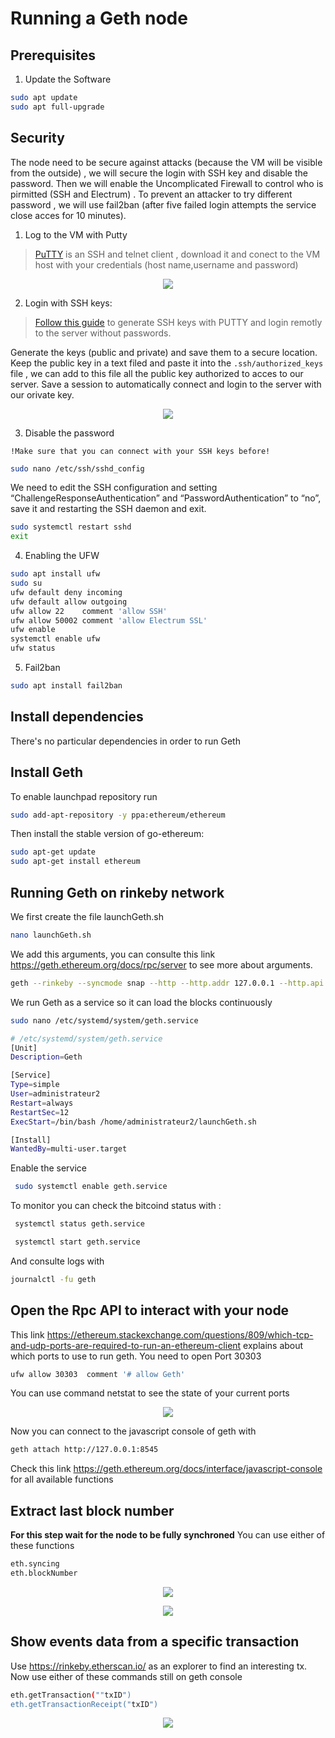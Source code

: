 # Running a Geth node
## Prerequisites
1) Update the Software 

```bash
sudo apt update
sudo apt full-upgrade
```

## Security

The node need to be secure against attacks (because the VM will be visible from the outside) , we will secure the login with SSH key and disable the password. Then we will enable the Uncomplicated Firewall to control who is pirmitted (SSH and Electrum) . To prevent an attacker to try different password , we will use fail2ban (after five failed login attempts the service close acces for 10 minutes).

1) Log to the VM with Putty 
> [PuTTY](https://www.chiark.greenend.org.uk/~sgtatham/putty/latest.html) is an SSH and telnet client , download it and conect to the VM host with your credentials (host name,username and password)


<p align="center"> <img src="capture/puttyconnect.png"> </p>

2) Login with SSH keys:
>  [Follow this guide](https://www.tecmint.com/ssh-passwordless-login-with-putty/) to generate SSH keys with PUTTY and login remotly to the server without passwords.

Generate the keys (public and private) and save them to a secure location.
Keep the public key in a text filed and paste it into the `.ssh/authorized_keys` file , we can add to this file all the public key authorized to acces to our server.
Save a session to automatically connect and login to the server with our orivate key.

<p align="center"> <img src="capture/connectSSHkey.png"> </p>

3) Disable the password

`!Make sure that you can connect with your SSH keys before!`
```bash
sudo nano /etc/ssh/sshd_config
```
We need to edit the SSH configuration and setting “ChallengeResponseAuthentication” and “PasswordAuthentication” to “no”, save it and restarting the SSH daemon and exit.
```sh
sudo systemctl restart sshd
exit
```

4) Enabling the UFW

```sh
sudo apt install ufw
sudo su
ufw default deny incoming
ufw default allow outgoing
ufw allow 22    comment 'allow SSH'
ufw allow 50002 comment 'allow Electrum SSL'
ufw enable
systemctl enable ufw
ufw status
```

5) Fail2ban

```sh
sudo apt install fail2ban
```
## Install dependencies
There's no particular dependencies in order to run Geth

## Install Geth
To enable launchpad repository run
```sh
sudo add-apt-repository -y ppa:ethereum/ethereum
```
Then install the stable version of go-ethereum:
```sh
sudo apt-get update
sudo apt-get install ethereum
```

## Running Geth on rinkeby network
We first create the file launchGeth.sh
```sh
nano launchGeth.sh
```
We add this arguments, you can consulte this link https://geth.ethereum.org/docs/rpc/server to see more about arguments.
```sh
geth --rinkeby --syncmode snap --http --http.addr 127.0.0.1 --http.api personal,eth,net,web3
```
We run Geth as a service so it can load the blocks continuously

```sh
sudo nano /etc/systemd/system/geth.service
```
```sh
# /etc/systemd/system/geth.service
[Unit]
Description=Geth

[Service]
Type=simple
User=administrateur2
Restart=always
RestartSec=12
ExecStart=/bin/bash /home/administrateur2/launchGeth.sh

[Install]
WantedBy=multi-user.target
```
Enable the service
```sh
 sudo systemctl enable geth.service
```

To monitor you can check the bitcoind status with :
```sh
 systemctl status geth.service
```
```sh
 systemctl start geth.service
```
And consulte logs with 
```sh
journalctl -fu geth
```

## Open the Rpc API to interact with your node
This link https://ethereum.stackexchange.com/questions/809/which-tcp-and-udp-ports-are-required-to-run-an-ethereum-client explains about which ports to use to run geth.
You need to open Port 30303
```sh
ufw allow 30303  comment '# allow Geth' 
```
You can use command netstat to see the state of your current ports

<p align="center"> <img src="capture/openport.png"> </p>

Now you can connect to the javascript console of geth with
```sh
geth attach http://127.0.0.1:8545  
```
Check this link https://geth.ethereum.org/docs/interface/javascript-console for all available functions


## Extract last block number
**For this step wait for the node to be fully synchroned**
You can use either of these functions
```sh
eth.syncing
eth.blockNumber
```
<p align="center"> <img src="capture/syncing.png"> </p>

<p align="center"> <img src="capture/blockNumber.png"> </p>

## Show events data from a specific transaction
Use https://rinkeby.etherscan.io/ as an explorer to find an interesting tx.
Now use either of these commands still on geth console
```sh
eth.getTransaction(""txID")
eth.getTransactionReceipt("txID")
```


<p align="center"> <img src="capture/getTransaction.png"> </p>
